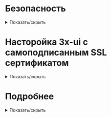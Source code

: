 # Безопасность

<details>
<summary>Показать/скрыть</summary>

# Создание нового пользователя
    adduser x

# Добавление пользователя в группу sudo (опционально, для предоставления админ-доступа)
    usermod -aG sudo x

# Переключение на нового пользователя
    su x

# Создание директории для хранения SSH-ключей
    mkdir -p ~/.ssh

# Открытие файла для добавления публичного ключа
    nano ~/.ssh/authorized_keys

# (Вставьте сюда содержимое публичного ключа из PuTTYgen и сохраните файл)

# Установка корректных прав доступа к директории и файлу ключей
    chmod 700 ~/.ssh
    chmod 600 ~/.ssh/authorized_keys

# Переключение обратно на root (если необходимо)
    exit

# Открытие конфигурационного файла SSH для редактирования
    nano /etc/ssh/sshd_config

Заменить порт

Port 22102

Найдите строку "PermitRootLogin yes" и замените её на "PermitRootLogin no", 

При необходимости измените "PasswordAuthentication yes" на "PasswordAuthentication no"

# Перезапуск службы SSH для применения изменений
    systemctl restart ssh

# Установка UFW
    sudo apt update
    sudo apt install ufw
    sudo ufw allow 22102/tcp #Открыть порт

# Блокировка ICMP-запросов для предотвращения двустороннего пинга
    sudo nano /etc/ufw/before.rules
    
    # ok icmp codes for INPUT
    -A ufw-before-input -p icmp --icmp-type destination-unreachable -j DROP
    -A ufw-before-input -p icmp --icmp-type time-exceeded -j DROP
    -A ufw-before-input -p icmp --icmp-type parameter-problem -j DROP
    -A ufw-before-input -p icmp --icmp-type echo-request -j DROP
    -A ufw-before-input -p icmp --icmp-type source-quench -j DROP

    # ok icmp code for FORWARD
    -A ufw-before-forward -p icmp --icmp-type destination-unreachable -j DROP
    -A ufw-before-forward -p icmp --icmp-type time-exceeded -j DROP
    -A ufw-before-forward -p icmp --icmp-type parameter-problem -j DROP
    -A ufw-before-forward -p icmp --icmp-type echo-request -j DROP

    sudo ufw enable

    reboot

# Проверить статус UFW
    sudo ufw status verbose

#  Вход под root:
    su root(с паролем root), sudo -i (с парлем user)
</details>


# Насторойка 3x-ui с самоподписанным SSL сертификатом

<details>
<summary>Показать/скрыть</summary>

# Скачиваем скрипт
    wget https://raw.githubusercontent.com/kir460/3x/main/ui.sh

# Предоставление прав на выполнение скрипта
    chmod +x ui.sh
</details>


# Подробнее

<details>
<summary>Показать/скрыть</summary>

# Обновление
    x-ui
    2

# Восстановление доступа
    x-ui
    10

# Подписка
![image](https://github.com/user-attachments/assets/5cbe56b6-9496-47c5-aadf-6c09d034117d)
![image](https://github.com/user-attachments/assets/29a49e4f-dcc9-40b1-b0df-1776d9ca39ee)




</details>

